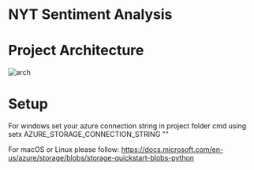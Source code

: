 # NYT Sentiment Analysis

# Project Architecture  
![arch](https://user-images.githubusercontent.com/71948708/142967095-63c9f878-5773-4dc9-9ac4-e9ccde7d5fb9.png)  

# Setup  
For windows set your azure connection string in project folder cmd using   
setx AZURE_STORAGE_CONNECTION_STRING "<yourconnectionstring>"

For macOS or Linux please follow: https://docs.microsoft.com/en-us/azure/storage/blobs/storage-quickstart-blobs-python  
